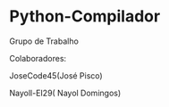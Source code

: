 # Python-Compilador
Grupo de Trabalho

Colaboradores: 

JoseCode45(José Pisco)

Nayoll-EI29( Nayol Domingos)


